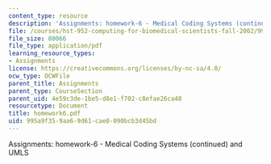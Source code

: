 ```yaml
---
content_type: resource
description: 'Assignments: homework-6 - Medical Coding Systems (continued) and UMLS'
file: /courses/hst-952-computing-for-biomedical-scientists-fall-2002/995a9f359aa69d61cae0090bcb3d45bd_homework6.pdf
file_size: 80066
file_type: application/pdf
learning_resource_types:
- Assignments
license: https://creativecommons.org/licenses/by-nc-sa/4.0/
ocw_type: OCWFile
parent_title: Assignments
parent_type: CourseSection
parent_uid: 4e59c3de-1be5-d8e1-f702-c8efae26ca48
resourcetype: Document
title: homework6.pdf
uid: 995a9f35-9aa6-9d61-cae0-090bcb3d45bd
---
```

Assignments: homework-6 - Medical Coding Systems (continued) and UMLS